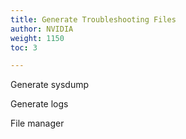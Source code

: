 ```yaml
---
title: Generate Troubleshooting Files
author: NVIDIA
weight: 1150
toc: 3

---
```


Generate sysdump

Generate logs

File manager
